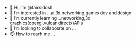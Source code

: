 - 👋 Hi, I’m @fainsidosII
- 👀 I’m interested in ...ai,3d,networking,games dev and design
- 🌱 I’m currently learning ...networking,3d graphics(opengl,vulcan,directx)APIs
- 💞️ I’m looking to collaborate on ...
- 📫 How to reach me ...

<!---
fainsidosII/fainsidosII is a ✨ special ✨ repository because its `README.md` (this file) appears on your GitHub profile.
You can click the Preview link to take a look at your changes.
--->
